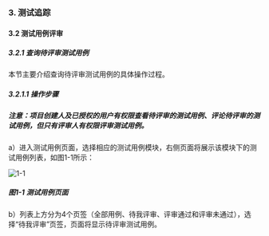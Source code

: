 ### 3. 测试追踪

#### 3.2 测试用例评审

##### 3.2.1 查询待评审测试用例

本节主要介绍查询待评审测试用例的具体操作过程。

##### 3.2.1.1 操作步骤

##### 注意：项目创建人及已授权的用户有权限查看待评审的测试用例、评论待评审的测试用例，但只有评审人有权限评审测试用例。

a）进入测试用例页面，选择相应的测试用例模块，右侧页面将展示该模块下的测试用例列表，如图1-1所示：

![1-1](https://www.feisuanyz.com/fstest/cszz/pingshen/1.png)

##### 图1-1 测试用例页面

b）列表上方分为4个页签（全部用例、待我评审、评审通过和评审未通过），选择“待我评审”页签，页面将显示待评审测试用例。

